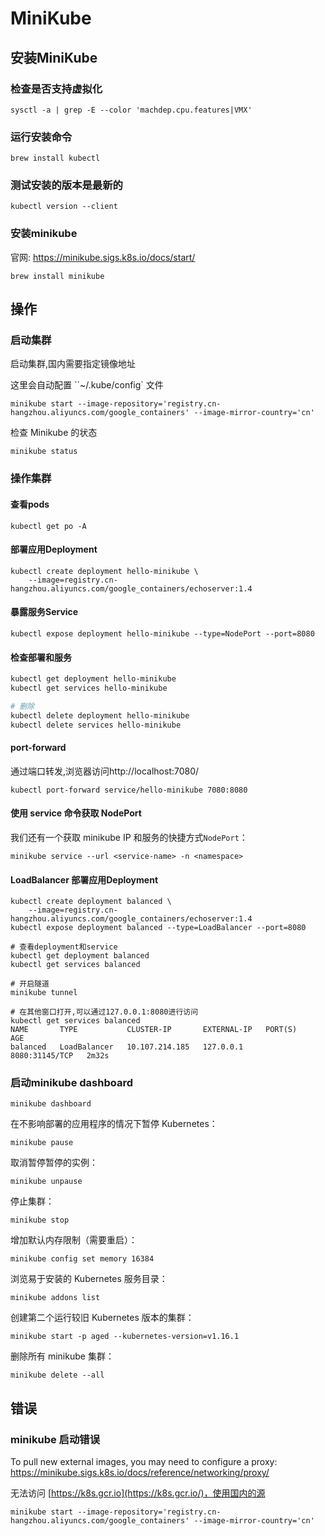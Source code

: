 
# MiniKube

## 安装MiniKube

### 检查是否支持虚拟化

```shell
sysctl -a | grep -E --color 'machdep.cpu.features|VMX'
```

### 运行安装命令

```text
brew install kubectl
```

### 测试安装的版本是最新的

```text
kubectl version --client
```



### 安装minikube

官网: https://minikube.sigs.k8s.io/docs/start/

```shell
brew install minikube
```

## 操作

### 启动集群

启动集群,国内需要指定镜像地址

这里会自动配置 ``~/.kube/config` 文件

```shell
minikube start --image-repository='registry.cn-hangzhou.aliyuncs.com/google_containers' --image-mirror-country='cn'
```

检查 Minikube 的状态

```shell
minikube status
```



### 操作集群

#### 查看pods

```shell
kubectl get po -A
```



#### 部署应用Deployment

```shell
kubectl create deployment hello-minikube \
	--image=registry.cn-hangzhou.aliyuncs.com/google_containers/echoserver:1.4
```



#### 暴露服务Service

```shell
kubectl expose deployment hello-minikube --type=NodePort --port=8080
```



#### 检查部署和服务

```sh
kubectl get deployment hello-minikube
kubectl get services hello-minikube

# 删除
kubectl delete deployment hello-minikube
kubectl delete services hello-minikube
```



#### port-forward

通过端口转发,浏览器访问http://localhost:7080/

```shell
kubectl port-forward service/hello-minikube 7080:8080
```



#### 使用 service 命令获取 NodePort

我们还有一个获取 minikube IP 和服务的快捷方式`NodePort`：

```shell
minikube service --url <service-name> -n <namespace>
```



#### LoadBalancer 部署应用Deployment

```shell
kubectl create deployment balanced \
	--image=registry.cn-hangzhou.aliyuncs.com/google_containers/echoserver:1.4
kubectl expose deployment balanced --type=LoadBalancer --port=8080

# 查看deployment和service
kubectl get deployment balanced
kubectl get services balanced

# 开启隧道
minikube tunnel

# 在其他窗口打开,可以通过127.0.0.1:8080进行访问
kubectl get services balanced
NAME       TYPE           CLUSTER-IP       EXTERNAL-IP   PORT(S)          AGE
balanced   LoadBalancer   10.107.214.185   127.0.0.1     8080:31145/TCP   2m32s

```



### 启动minikube dashboard

```shell
minikube dashboard
```

在不影响部署的应用程序的情况下暂停 Kubernetes：

```shell
minikube pause
```

取消暂停暂停的实例：

```shell
minikube unpause
```

停止集群：

```shell
minikube stop
```

增加默认内存限制（需要重启）：

```shell
minikube config set memory 16384
```

浏览易于安装的 Kubernetes 服务目录：

```shell
minikube addons list
```

创建第二个运行较旧 Kubernetes 版本的集群：

```shell
minikube start -p aged --kubernetes-version=v1.16.1
```

删除所有 minikube 集群：

```shell
minikube delete --all
```



## 错误



### minikube 启动错误

To pull new external images, you may need to configure a proxy: https://minikube.sigs.k8s.io/docs/reference/networking/proxy/

无法访问 [https://k8s.gcr.io](https://k8s.gcr.io/)，使用国内的源

```shell
minikube start --image-repository='registry.cn-hangzhou.aliyuncs.com/google_containers' --image-mirror-country='cn'
```